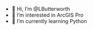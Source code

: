 

<!---
LButterworth/LButterworth is a ✨ special ✨ repository because its `README.md` (this file) appears on your GitHub profile.
You can click the Preview link to take a look at your changes.
--->
- 👋 Hi, I’m @LButterworth
- 👀 I’m interested in ArcGIS Pro
- 🌱 I’m currently learning Python



